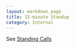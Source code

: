 ```yaml
---
layout: markdown_page
title: 15-minute Standup
category: Internal
---
```


See [Standing Calls](/handbook/customer-success/professional-services-engineering/workflows/project_execution/calls.html)
